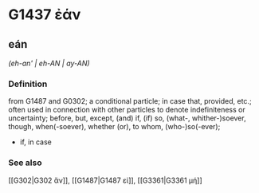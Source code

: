 # G1437 ἐάν

## eán

_(eh-an' | eh-AN | ay-AN)_

### Definition

from G1487 and G0302; a conditional particle; in case that, provided, etc.; often used in connection with other particles to denote indefiniteness or uncertainty; before, but, except, (and) if, (if) so, (what-, whither-)soever, though, when(-soever), whether (or), to whom, (who-)so(-ever); 

- if, in case

### See also

[[G302|G302 ἄν]], [[G1487|G1487 εἰ]], [[G3361|G3361 μή]]
